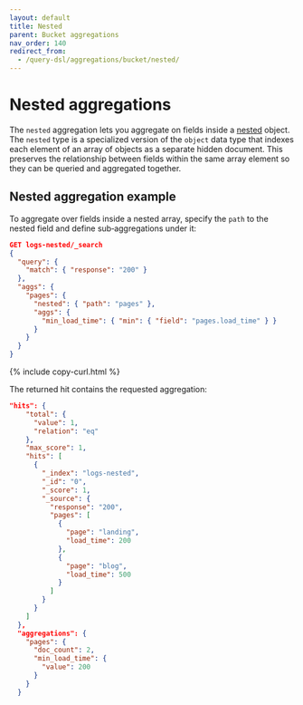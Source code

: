 ```yaml
---
layout: default
title: Nested
parent: Bucket aggregations
nav_order: 140
redirect_from:
  - /query-dsl/aggregations/bucket/nested/
---
```


# Nested aggregations

The `nested` aggregation lets you aggregate on fields inside a [nested]({{site.url}}{{site.baseurl}}/field-types/supported-field-types/nested/) object. The `nested` type is a specialized version of the `object` data type that indexes each element of an array of objects as a separate hidden document. This preserves the relationship between fields within the same array element so they can be queried and aggregated together.

## Nested aggregation example

To aggregate over fields inside a nested array, specify the `path` to the nested field and define sub‑aggregations under it:

```json
GET logs-nested/_search
{
  "query": {
    "match": { "response": "200" }
  },
  "aggs": {
    "pages": {
      "nested": { "path": "pages" },
      "aggs": {
        "min_load_time": { "min": { "field": "pages.load_time" } }
      }
    }
  }
}
```
{% include copy-curl.html %}

The returned hit contains the requested aggregation:

```json
"hits": {
    "total": {
      "value": 1,
      "relation": "eq"
    },
    "max_score": 1,
    "hits": [
      {
        "_index": "logs-nested",
        "_id": "0",
        "_score": 1,
        "_source": {
          "response": "200",
          "pages": [
            {
              "page": "landing",
              "load_time": 200
            },
            {
              "page": "blog",
              "load_time": 500
            }
          ]
        }
      }
    ]
  },
  "aggregations": {
    "pages": {
      "doc_count": 2,
      "min_load_time": {
        "value": 200
      }
    }
  }
```

